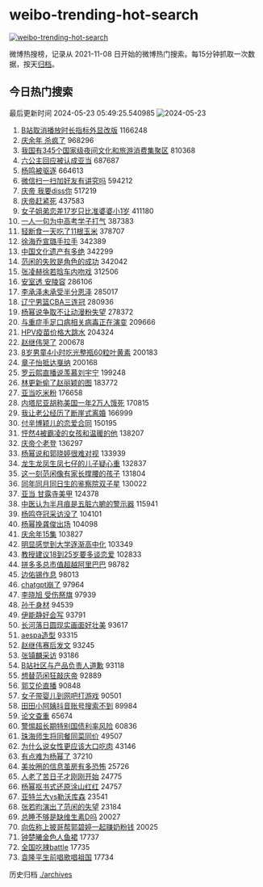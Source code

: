 # weibo-trending-hot-search

[![weibo-trending-hot-search](https://github.com/ameizi/weibo-trending-hot-search/actions/workflows/ci.yml/badge.svg)](https://github.com/ameizi/weibo-trending-hot-search/actions/workflows/ci.yml)

微博热搜榜，记录从 2021-11-08 日开始的微博热门搜索。每15分钟抓取一次数据，按天[归档](./archives)。

## 今日热门搜索

<!-- BEGIN --> 
最后更新时间 2024-05-23 05:49:25.540985 
![2024-05-23](https://imgs-storage.s3.us-east-005.backblazeb2.com/20240523/2024-05-23.png?versionId=4_z8fbbed132d73df8689c40f13_f109ec6f32072ba8d_d20240522_m214925_c005_v0501020_t0016_u01716414565145) 
1. [B站取消播放时长指标外显改版](https://s.weibo.com/weibo?q=%23B%E7%AB%99%E5%8F%96%E6%B6%88%E6%92%AD%E6%94%BE%E6%97%B6%E9%95%BF%E6%8C%87%E6%A0%87%E5%A4%96%E6%98%BE%E6%94%B9%E7%89%88%23&t=31&band_rank=1&Refer=top) 1166248
1. [庆余年 杀疯了](https://s.weibo.com/weibo?q=%E5%BA%86%E4%BD%99%E5%B9%B4%20%E6%9D%80%E7%96%AF%E4%BA%86&t=31&band_rank=2&Refer=top) 968296
1. [我国有345个国家级夜间文化和旅游消费集聚区](https://s.weibo.com/weibo?q=%23%E6%88%91%E5%9B%BD%E6%9C%89345%E4%B8%AA%E5%9B%BD%E5%AE%B6%E7%BA%A7%E5%A4%9C%E9%97%B4%E6%96%87%E5%8C%96%E5%92%8C%E6%97%85%E6%B8%B8%E6%B6%88%E8%B4%B9%E9%9B%86%E8%81%9A%E5%8C%BA%23&t=31&band_rank=3&Refer=top) 810368
1. [六公主回应被认成亚当](https://s.weibo.com/weibo?q=%23%E5%85%AD%E5%85%AC%E4%B8%BB%E5%9B%9E%E5%BA%94%E8%A2%AB%E8%AE%A4%E6%88%90%E4%BA%9A%E5%BD%93%23&t=31&band_rank=4&Refer=top) 687687
1. [杨鸣被驱逐](https://s.weibo.com/weibo?q=%E6%9D%A8%E9%B8%A3%E8%A2%AB%E9%A9%B1%E9%80%90&t=31&band_rank=5&Refer=top) 664613
1. [微信扫一扫加好友有讲究吗](https://s.weibo.com/weibo?q=%23%E5%BE%AE%E4%BF%A1%E6%89%AB%E4%B8%80%E6%89%AB%E5%8A%A0%E5%A5%BD%E5%8F%8B%E6%9C%89%E8%AE%B2%E7%A9%B6%E5%90%97%23&t=31&band_rank=6&Refer=top) 594212
1. [庆帝 我要diss你](https://s.weibo.com/weibo?q=%E5%BA%86%E5%B8%9D%20%E6%88%91%E8%A6%81diss%E4%BD%A0&t=31&band_rank=7&Refer=top) 517219
1. [庆帝赶紧死](https://s.weibo.com/weibo?q=%E5%BA%86%E5%B8%9D%E8%B5%B6%E7%B4%A7%E6%AD%BB&t=31&band_rank=8&Refer=top) 437583
1. [女子姐弟恋差17岁只比准婆婆小1岁](https://s.weibo.com/weibo?q=%23%E5%A5%B3%E5%AD%90%E5%A7%90%E5%BC%9F%E6%81%8B%E5%B7%AE17%E5%B2%81%E5%8F%AA%E6%AF%94%E5%87%86%E5%A9%86%E5%A9%86%E5%B0%8F1%E5%B2%81%23&t=31&band_rank=9&Refer=top) 411180
1. [一人一句为中高考学子打气](https://s.weibo.com/weibo?q=%23%E4%B8%80%E4%BA%BA%E4%B8%80%E5%8F%A5%E4%B8%BA%E4%B8%AD%E9%AB%98%E8%80%83%E5%AD%A6%E5%AD%90%E6%89%93%E6%B0%94%23&t=31&band_rank=10&Refer=top) 387383
1. [轻断食一天吃了11根玉米](https://s.weibo.com/weibo?q=%23%E8%BD%BB%E6%96%AD%E9%A3%9F%E4%B8%80%E5%A4%A9%E5%90%83%E4%BA%8611%E6%A0%B9%E7%8E%89%E7%B1%B3%23&t=31&band_rank=11&Refer=top) 378707
1. [徐海乔宣璐手拉手](https://s.weibo.com/weibo?q=%E5%BE%90%E6%B5%B7%E4%B9%94%E5%AE%A3%E7%92%90%E6%89%8B%E6%8B%89%E6%89%8B&t=31&band_rank=12&Refer=top) 342389
1. [中国文化遗产有多绝](https://s.weibo.com/weibo?q=%23%E4%B8%AD%E5%9B%BD%E6%96%87%E5%8C%96%E9%81%97%E4%BA%A7%E6%9C%89%E5%A4%9A%E7%BB%9D%23&t=31&band_rank=3&Refer=top) 342299
1. [范闲的失败是角色的成功](https://s.weibo.com/weibo?q=%23%E8%8C%83%E9%97%B2%E7%9A%84%E5%A4%B1%E8%B4%A5%E6%98%AF%E8%A7%92%E8%89%B2%E7%9A%84%E6%88%90%E5%8A%9F%23&t=31&band_rank=13&Refer=top) 342042
1. [张凌赫徐若晗车内吻戏](https://s.weibo.com/weibo?q=%23%E5%BC%A0%E5%87%8C%E8%B5%AB%E5%BE%90%E8%8B%A5%E6%99%97%E8%BD%A6%E5%86%85%E5%90%BB%E6%88%8F%23&t=31&band_rank=14&Refer=top) 312506
1. [安室透 安陵容](https://s.weibo.com/weibo?q=%E5%AE%89%E5%AE%A4%E9%80%8F%20%E5%AE%89%E9%99%B5%E5%AE%B9&t=31&band_rank=15&Refer=top) 286106
1. [李承泽未承受半分恩泽](https://s.weibo.com/weibo?q=%E6%9D%8E%E6%89%BF%E6%B3%BD%E6%9C%AA%E6%89%BF%E5%8F%97%E5%8D%8A%E5%88%86%E6%81%A9%E6%B3%BD&t=31&band_rank=44&Refer=top) 285017
1. [辽宁男篮CBA三连冠](https://s.weibo.com/weibo?q=%23%E8%BE%BD%E5%AE%81%E7%94%B7%E7%AF%AECBA%E4%B8%89%E8%BF%9E%E5%86%A0%23&t=31&band_rank=16&Refer=top) 280936
1. [杨幂说争取不让动漫粉失望](https://s.weibo.com/weibo?q=%23%E6%9D%A8%E5%B9%82%E8%AF%B4%E4%BA%89%E5%8F%96%E4%B8%8D%E8%AE%A9%E5%8A%A8%E6%BC%AB%E7%B2%89%E5%A4%B1%E6%9C%9B%23&t=31&band_rank=17&Refer=top) 278372
1. [与重症手足口病相关病毒正在演变](https://s.weibo.com/weibo?q=%23%E4%B8%8E%E9%87%8D%E7%97%87%E6%89%8B%E8%B6%B3%E5%8F%A3%E7%97%85%E7%9B%B8%E5%85%B3%E7%97%85%E6%AF%92%E6%AD%A3%E5%9C%A8%E6%BC%94%E5%8F%98%23&t=31&band_rank=18&Refer=top) 209666
1. [HPV疫苗价格大跳水](https://s.weibo.com/weibo?q=%23HPV%E7%96%AB%E8%8B%97%E4%BB%B7%E6%A0%BC%E5%A4%A7%E8%B7%B3%E6%B0%B4%23&t=31&band_rank=19&Refer=top) 204324
1. [赵继伟哭了](https://s.weibo.com/weibo?q=%23%E8%B5%B5%E7%BB%A7%E4%BC%9F%E5%93%AD%E4%BA%86%23&t=31&band_rank=20&Refer=top) 200678
1. [8岁男童4小时吃光整瓶60粒叶黄素](https://s.weibo.com/weibo?q=%238%E5%B2%81%E7%94%B7%E7%AB%A54%E5%B0%8F%E6%97%B6%E5%90%83%E5%85%89%E6%95%B4%E7%93%B660%E7%B2%92%E5%8F%B6%E9%BB%84%E7%B4%A0%23&t=31&band_rank=21&Refer=top) 200183
1. [章子怡抵达戛纳](https://s.weibo.com/weibo?q=%23%E7%AB%A0%E5%AD%90%E6%80%A1%E6%8A%B5%E8%BE%BE%E6%88%9B%E7%BA%B3%23&t=31&band_rank=22&Refer=top) 200168
1. [罗云熙直播说羡慕刘宇宁](https://s.weibo.com/weibo?q=%23%E7%BD%97%E4%BA%91%E7%86%99%E7%9B%B4%E6%92%AD%E8%AF%B4%E7%BE%A1%E6%85%95%E5%88%98%E5%AE%87%E5%AE%81%23&t=31&band_rank=23&Refer=top) 199248
1. [林更新偷了赵丽颖的图](https://s.weibo.com/weibo?q=%23%E6%9E%97%E6%9B%B4%E6%96%B0%E5%81%B7%E4%BA%86%E8%B5%B5%E4%B8%BD%E9%A2%96%E7%9A%84%E5%9B%BE%23&t=31&band_rank=24&Refer=top) 183772
1. [亚当吃米粉](https://s.weibo.com/weibo?q=%E4%BA%9A%E5%BD%93%E5%90%83%E7%B1%B3%E7%B2%89&t=31&band_rank=25&Refer=top) 176658
1. [内塔尼亚胡称美国一年2万人饿死](https://s.weibo.com/weibo?q=%23%E5%86%85%E5%A1%94%E5%B0%BC%E4%BA%9A%E8%83%A1%E7%A7%B0%E7%BE%8E%E5%9B%BD%E4%B8%80%E5%B9%B42%E4%B8%87%E4%BA%BA%E9%A5%BF%E6%AD%BB%23&t=31&band_rank=26&Refer=top) 170815
1. [我让老公经历了断崖式离婚](https://s.weibo.com/weibo?q=%23%E6%88%91%E8%AE%A9%E8%80%81%E5%85%AC%E7%BB%8F%E5%8E%86%E4%BA%86%E6%96%AD%E5%B4%96%E5%BC%8F%E7%A6%BB%E5%A9%9A%23&t=31&band_rank=27&Refer=top) 166999
1. [付辛博颖儿的恋爱合同](https://s.weibo.com/weibo?q=%23%E4%BB%98%E8%BE%9B%E5%8D%9A%E9%A2%96%E5%84%BF%E7%9A%84%E6%81%8B%E7%88%B1%E5%90%88%E5%90%8C%23&t=31&band_rank=28&Refer=top) 150195
1. [怦然4被霸凌的女孩和温暖的他](https://s.weibo.com/weibo?q=%23%E6%80%A6%E7%84%B64%E8%A2%AB%E9%9C%B8%E5%87%8C%E7%9A%84%E5%A5%B3%E5%AD%A9%E5%92%8C%E6%B8%A9%E6%9A%96%E7%9A%84%E4%BB%96%23&t=31&band_rank=29&Refer=top) 138207
1. [庆帝个老登](https://s.weibo.com/weibo?q=%E5%BA%86%E5%B8%9D%E4%B8%AA%E8%80%81%E7%99%BB&t=31&band_rank=30&Refer=top) 136297
1. [杨幂说和郭晓婷很难对视](https://s.weibo.com/weibo?q=%23%E6%9D%A8%E5%B9%82%E8%AF%B4%E5%92%8C%E9%83%AD%E6%99%93%E5%A9%B7%E5%BE%88%E9%9A%BE%E5%AF%B9%E8%A7%86%23&t=31&band_rank=31&Refer=top) 133939
1. [龙生龙凤生凤七仔的儿子疑心重](https://s.weibo.com/weibo?q=%23%E9%BE%99%E7%94%9F%E9%BE%99%E5%87%A4%E7%94%9F%E5%87%A4%E4%B8%83%E4%BB%94%E7%9A%84%E5%84%BF%E5%AD%90%E7%96%91%E5%BF%83%E9%87%8D%23&t=31&band_rank=21&Refer=top) 132837
1. [这一刻范闲像有家长撑腰的孩子](https://s.weibo.com/weibo?q=%23%E8%BF%99%E4%B8%80%E5%88%BB%E8%8C%83%E9%97%B2%E5%83%8F%E6%9C%89%E5%AE%B6%E9%95%BF%E6%92%91%E8%85%B0%E7%9A%84%E5%AD%A9%E5%AD%90%23&t=31&band_rank=32&Refer=top) 131804
1. [同年同月同日生的鉴察院双子星](https://s.weibo.com/weibo?q=%E5%90%8C%E5%B9%B4%E5%90%8C%E6%9C%88%E5%90%8C%E6%97%A5%E7%94%9F%E7%9A%84%E9%89%B4%E5%AF%9F%E9%99%A2%E5%8F%8C%E5%AD%90%E6%98%9F&t=31&band_rank=47&Refer=top) 130022
1. [亚当 甘露寺美甲](https://s.weibo.com/weibo?q=%E4%BA%9A%E5%BD%93%20%E7%94%98%E9%9C%B2%E5%AF%BA%E7%BE%8E%E7%94%B2&t=31&band_rank=33&Refer=top) 124378
1. [中医认为半月痕是五脏六腑的警示器](https://s.weibo.com/weibo?q=%23%E4%B8%AD%E5%8C%BB%E8%AE%A4%E4%B8%BA%E5%8D%8A%E6%9C%88%E7%97%95%E6%98%AF%E4%BA%94%E8%84%8F%E5%85%AD%E8%85%91%E7%9A%84%E8%AD%A6%E7%A4%BA%E5%99%A8%23&t=31&band_rank=34&Refer=top) 115941
1. [杨鸣夺冠采访没了](https://s.weibo.com/weibo?q=%23%E6%9D%A8%E9%B8%A3%E5%A4%BA%E5%86%A0%E9%87%87%E8%AE%BF%E6%B2%A1%E4%BA%86%23&t=31&band_rank=35&Refer=top) 104101
1. [杨幂挽龚俊出场](https://s.weibo.com/weibo?q=%23%E6%9D%A8%E5%B9%82%E6%8C%BD%E9%BE%9A%E4%BF%8A%E5%87%BA%E5%9C%BA%23&t=31&band_rank=36&Refer=top) 104098
1. [庆余年15集](https://s.weibo.com/weibo?q=%E5%BA%86%E4%BD%99%E5%B9%B415%E9%9B%86&t=31&band_rank=37&Refer=top) 103827
1. [明显感觉到大学逐渐高中化](https://s.weibo.com/weibo?q=%23%E6%98%8E%E6%98%BE%E6%84%9F%E8%A7%89%E5%88%B0%E5%A4%A7%E5%AD%A6%E9%80%90%E6%B8%90%E9%AB%98%E4%B8%AD%E5%8C%96%23&t=31&band_rank=38&Refer=top) 103349
1. [教授建议18到25岁要多谈恋爱](https://s.weibo.com/weibo?q=%23%E6%95%99%E6%8E%88%E5%BB%BA%E8%AE%AE18%E5%88%B025%E5%B2%81%E8%A6%81%E5%A4%9A%E8%B0%88%E6%81%8B%E7%88%B1%23&t=31&band_rank=18&Refer=top) 102833
1. [拼多多总市值超越阿里巴巴](https://s.weibo.com/weibo?q=%23%E6%8B%BC%E5%A4%9A%E5%A4%9A%E6%80%BB%E5%B8%82%E5%80%BC%E8%B6%85%E8%B6%8A%E9%98%BF%E9%87%8C%E5%B7%B4%E5%B7%B4%23&t=31&band_rank=46&Refer=top) 98782
1. [边佑锡作息](https://s.weibo.com/weibo?q=%E8%BE%B9%E4%BD%91%E9%94%A1%E4%BD%9C%E6%81%AF&t=31&band_rank=41&Refer=top) 98013
1. [chatgpt崩了](https://s.weibo.com/weibo?q=chatgpt%E5%B4%A9%E4%BA%86&t=31&band_rank=39&Refer=top) 97964
1. [李晓旭 受伤祭旗](https://s.weibo.com/weibo?q=%E6%9D%8E%E6%99%93%E6%97%AD%20%E5%8F%97%E4%BC%A4%E7%A5%AD%E6%97%97&t=31&band_rank=40&Refer=top) 97939
1. [孙千身材](https://s.weibo.com/weibo?q=%23%E5%AD%99%E5%8D%83%E8%BA%AB%E6%9D%90%23&t=31&band_rank=42&Refer=top) 94539
1. [伊能静好会写](https://s.weibo.com/weibo?q=%E4%BC%8A%E8%83%BD%E9%9D%99%E5%A5%BD%E4%BC%9A%E5%86%99&t=31&band_rank=44&Refer=top) 93791
1. [长河落日圆现实画面好壮美](https://s.weibo.com/weibo?q=%23%E9%95%BF%E6%B2%B3%E8%90%BD%E6%97%A5%E5%9C%86%E7%8E%B0%E5%AE%9E%E7%94%BB%E9%9D%A2%E5%A5%BD%E5%A3%AE%E7%BE%8E%23&t=31&band_rank=43&Refer=top) 93617
1. [aespa造型](https://s.weibo.com/weibo?q=aespa%E9%80%A0%E5%9E%8B&t=31&band_rank=46&Refer=top) 93315
1. [赵继伟赛后发文](https://s.weibo.com/weibo?q=%23%E8%B5%B5%E7%BB%A7%E4%BC%9F%E8%B5%9B%E5%90%8E%E5%8F%91%E6%96%87%23&t=31&band_rank=47&Refer=top) 93245
1. [张镇麟采访](https://s.weibo.com/weibo?q=%23%E5%BC%A0%E9%95%87%E9%BA%9F%E9%87%87%E8%AE%BF%23&t=31&band_rank=49&Refer=top) 93186
1. [B站社区与产品负责人道歉](https://s.weibo.com/weibo?q=%23B%E7%AB%99%E7%A4%BE%E5%8C%BA%E4%B8%8E%E4%BA%A7%E5%93%81%E8%B4%9F%E8%B4%A3%E4%BA%BA%E9%81%93%E6%AD%89%23&t=31&band_rank=50&Refer=top) 93118
1. [想替范闲狂敲庆帝](https://s.weibo.com/weibo?q=%23%E6%83%B3%E6%9B%BF%E8%8C%83%E9%97%B2%E7%8B%82%E6%95%B2%E5%BA%86%E5%B8%9D%23&t=31&band_rank=45&Refer=top) 92889
1. [郭艾伦直播](https://s.weibo.com/weibo?q=%E9%83%AD%E8%89%BE%E4%BC%A6%E7%9B%B4%E6%92%AD&t=31&band_rank=48&Refer=top) 90848
1. [女子带婴儿到网吧打游戏](https://s.weibo.com/weibo?q=%23%E5%A5%B3%E5%AD%90%E5%B8%A6%E5%A9%B4%E5%84%BF%E5%88%B0%E7%BD%91%E5%90%A7%E6%89%93%E6%B8%B8%E6%88%8F%23&t=31&band_rank=35&Refer=top) 90501
1. [田田小阿姨抖音账号搜索不到](https://s.weibo.com/weibo?q=%23%E7%94%B0%E7%94%B0%E5%B0%8F%E9%98%BF%E5%A7%A8%E6%8A%96%E9%9F%B3%E8%B4%A6%E5%8F%B7%E6%90%9C%E7%B4%A2%E4%B8%8D%E5%88%B0%23&t=31&band_rank=49&Refer=top) 89984
1. [论文查重](https://s.weibo.com/weibo?q=%E8%AE%BA%E6%96%87%E6%9F%A5%E9%87%8D&t=31&band_rank=50&Refer=top) 65674
1. [警惕超长期特别国债利率风险](https://s.weibo.com/weibo?q=%23%E8%AD%A6%E6%83%95%E8%B6%85%E9%95%BF%E6%9C%9F%E7%89%B9%E5%88%AB%E5%9B%BD%E5%80%BA%E5%88%A9%E7%8E%87%E9%A3%8E%E9%99%A9%23&t=31&band_rank=10&Refer=top) 60836
1. [珠海师生将同餐同菜同价](https://s.weibo.com/weibo?q=%23%E7%8F%A0%E6%B5%B7%E5%B8%88%E7%94%9F%E5%B0%86%E5%90%8C%E9%A4%90%E5%90%8C%E8%8F%9C%E5%90%8C%E4%BB%B7%23&t=31&band_rank=10&Refer=top) 49507
1. [为什么说女性更应该大口吃肉](https://s.weibo.com/weibo?q=%23%E4%B8%BA%E4%BB%80%E4%B9%88%E8%AF%B4%E5%A5%B3%E6%80%A7%E6%9B%B4%E5%BA%94%E8%AF%A5%E5%A4%A7%E5%8F%A3%E5%90%83%E8%82%89%23&t=31&band_rank=35&Refer=top) 43146
1. [有点难为杨幂了](https://s.weibo.com/weibo?q=%23%E6%9C%89%E7%82%B9%E9%9A%BE%E4%B8%BA%E6%9D%A8%E5%B9%82%E4%BA%86%23&t=31&band_rank=26&Refer=top) 37210
1. [美妆圈的信息茧房有多恐怖](https://s.weibo.com/weibo?q=%E7%BE%8E%E5%A6%86%E5%9C%88%E7%9A%84%E4%BF%A1%E6%81%AF%E8%8C%A7%E6%88%BF%E6%9C%89%E5%A4%9A%E6%81%90%E6%80%96&t=31&band_rank=50&Refer=top) 25726
1. [人老了苦日子才刚刚开始](https://s.weibo.com/weibo?q=%23%E4%BA%BA%E8%80%81%E4%BA%86%E8%8B%A6%E6%97%A5%E5%AD%90%E6%89%8D%E5%88%9A%E5%88%9A%E5%BC%80%E5%A7%8B%23&t=31&band_rank=44&Refer=top) 24775
1. [杨幂抠书式还原涂山红红](https://s.weibo.com/weibo?q=%23%E6%9D%A8%E5%B9%82%E6%8A%A0%E4%B9%A6%E5%BC%8F%E8%BF%98%E5%8E%9F%E6%B6%82%E5%B1%B1%E7%BA%A2%E7%BA%A2%23&t=31&band_rank=43&Refer=top) 24757
1. [亚特兰大vs勒沃库森](https://s.weibo.com/weibo?q=%23%E4%BA%9A%E7%89%B9%E5%85%B0%E5%A4%A7vs%E5%8B%92%E6%B2%83%E5%BA%93%E6%A3%AE%23&t=31&band_rank=34&Refer=top) 23541
1. [张若昀演出了范闲的失望](https://s.weibo.com/weibo?q=%23%E5%BC%A0%E8%8B%A5%E6%98%80%E6%BC%94%E5%87%BA%E4%BA%86%E8%8C%83%E9%97%B2%E7%9A%84%E5%A4%B1%E6%9C%9B%23&t=31&band_rank=39&Refer=top) 23184
1. [总睡不够是缺维生素D吗](https://s.weibo.com/weibo?q=%23%E6%80%BB%E7%9D%A1%E4%B8%8D%E5%A4%9F%E6%98%AF%E7%BC%BA%E7%BB%B4%E7%94%9F%E7%B4%A0D%E5%90%97%23&t=31&band_rank=47&Refer=top) 20027
1. [向佐称上披哥帮郭碧婷一起赚奶粉钱](https://s.weibo.com/weibo?q=%23%E5%90%91%E4%BD%90%E7%A7%B0%E4%B8%8A%E6%8A%AB%E5%93%A5%E5%B8%AE%E9%83%AD%E7%A2%A7%E5%A9%B7%E4%B8%80%E8%B5%B7%E8%B5%9A%E5%A5%B6%E7%B2%89%E9%92%B1%23&t=31&band_rank=49&Refer=top) 20025
1. [钟楚曦金色人鱼裙](https://s.weibo.com/weibo?q=%23%E9%92%9F%E6%A5%9A%E6%9B%A6%E9%87%91%E8%89%B2%E4%BA%BA%E9%B1%BC%E8%A3%99%23&t=31&band_rank=42&Refer=top) 17737
1. [全国吃辣battle](https://s.weibo.com/weibo?q=%23%E5%85%A8%E5%9B%BD%E5%90%83%E8%BE%A3battle%23&t=31&band_rank=47&Refer=top) 17735
1. [袁隆平生前唱歌唱祖国](https://s.weibo.com/weibo?q=%23%E8%A2%81%E9%9A%86%E5%B9%B3%E7%94%9F%E5%89%8D%E5%94%B1%E6%AD%8C%E5%94%B1%E7%A5%96%E5%9B%BD%23&t=31&band_rank=50&Refer=top) 17734
<!-- END -->

历史归档 [./archives](./archives)

